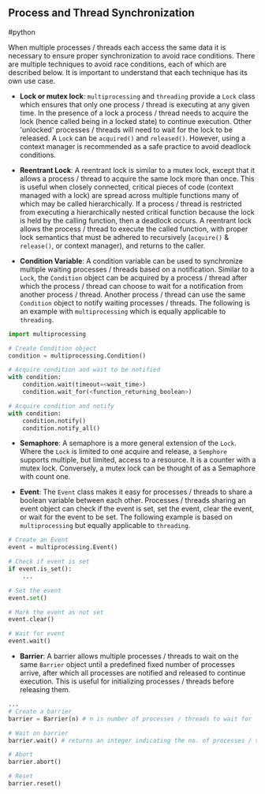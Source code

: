 ## Process and Thread Synchronization
#python 

When multiple processes / threads each access the same data it is necessary to ensure proper synchronization to avoid race conditions. There are multiple techniques to avoid race conditions, each of which are described below. It is important to understand that each technique has its own use case.
- **Lock or mutex lock**: `multiprocessing` and `threading` provide a `Lock` class which ensures that only one process / thread is executing at any given time. In the presence of a lock a process / thread needs to acquire the lock (hence called being in a locked state) to continue execution. Other 'unlocked' processes / threads will need to wait for the lock to be released. A `Lock` can be `acquired()` and `released()`. However, using a context manager is recommended as a safe practice to avoid deadlock conditions.

- **Reentrant Lock**: A reentrant lock is similar to a mutex lock, except that it allows a process / thread to acquire the same lock more than once. This is useful when closely connected, critical pieces of code (context managed with a lock) are spread across multiple functions many of which may be called hierarchically. If a process / thread is restricted from executing a hierarchically nested critical function because the lock is held by the calling function, then a deadlock occurs. A reentrant lock allows the process / thread to execute the called function, with proper lock semantics that must be adhered to recursively (`acquire()` & `release()`, or context manager), and returns to the caller.

- **Condition Variable**: A condition variable can be used to synchronize multiple waiting processes / threads based on a notification. Similar to a `Lock`, the `Condition` object can be acquired by a process / thread after which the process / thread can choose to wait for a notification from another process / thread. Another process / thread can use the same `Condition` object to notify waiting processes / threads. The following is an example with `multiprocessing` which is equally applicable to `threading`.
```python
import multiprocessing

# Create Condition object
condition = multiprocessing.Condition()

# Acquire condition and wait to be notified
with condition:
	condition.wait(timeout=<wait_time>)
	condition.wait_for(<function_returning_boolean>)

# Acquire condition and notify
with condition:
	condition.notify()
	condition.notify_all()
```

- **Semaphore**: A semaphore is a more general extension of the `Lock`. Where the `Lock` is limited to one acquire and release, a `Semphore` supports multiple, but limited, access to a resource. It is a counter with a mutex lock. Conversely, a mutex lock can be thought of as a Semaphore with count one.

- **Event**: The `Event` class makes it easy for processes / threads to share a boolean variable between each other. Processes / threads sharing an event object can check if the event is set, set the event, clear the event, or wait for the event to be set. The following example is based on `multiprocessing` but equally applicable to `threading`.
 
```python
# Create an Event
event = multiprocessing.Event()

# Check if event is set
if event.is_set():
	...

# Set the event
event.set()

# Mark the event as not set
event.clear()

# Wait for event
event.wait()
```

- **Barrier**: A barrier allows multiple processes / threads to wait on the same `Barrier` object until a predefined fixed number of processes arrive, after which all processes are notified and released to continue execution. This is useful for initializing processes / threads before releasing them.
```python
...
# Create a barrier
barrier = Barrier(n) # n is number of processes / threads to wait for

# Wait on barrier
barrier.wait() # returns an integer indicating the no. of processes / threads yet to arrive

# Abort
barrier.abort()

# Reset
barrier.reset()
```